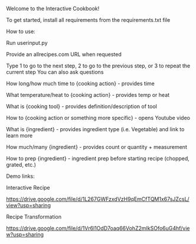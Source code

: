 Welcome to the Interactive Cookbook!

To get started, install all requirements from the requirements.txt file


How to use:

Run userinput.py

Provide an allrecipes.com URL when requested

Type 1 to go to the next step, 2 to go to the previous step, or 3 to repeat the current step
You can also ask questions

How long/how much time to {cooking action} - provides time

What temperature/heat to {cooking action} - provides temp or heat

What is {cooking tool} - provides definition/description of tool

How to {cooking action or something more specific} - opens Youtube video

What is {ingredient} - provides ingredient type (i.e. Vegetable) and link to learn more

How much/many {ingredient} - provides count or quantity + measurement

How to prep {ingredient} - ingredient prep before starting recipe (chopped, grated, etc.)


Demo links: 

Interactive Recipe

https://drive.google.com/file/d/1L267GWFzxdVzH9qEmCfTQM1x67sJZcsL/view?usp=sharing



Recipe Transformation

https://drive.google.com/file/d/1Vr6l1OdD7oaq66VohZ2mIkSOfo6uG4hf/view?usp=sharing

